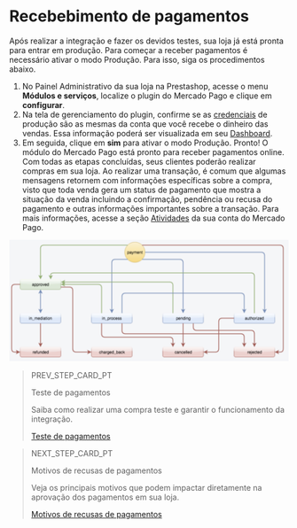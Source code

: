 # Recebebimento de pagamentos

Após realizar a integração e fazer os devidos testes, sua loja já está pronta para entrar em produção. Para começar a receber pagamentos é necessário ativar o modo Produção. Para isso, siga os procedimentos abaixo.

1. No Painel Administrativo da sua loja na Prestashop, acesse o menu **Módulos e serviços**, localize o plugin do Mercado Pago e clique em **configurar**.
2. Na tela de gerenciamento do plugin, confirme se as [credenciais](https://www.mercadopago[FAKER][URL][DOMAIN]/developers/pt/guides/credentials/credentials) de produção são as mesmas da conta que você recebe o dinheiro das vendas. Essa informação poderá ser visualizada em seu [Dashboard](https://www.mercadopago[FAKER][URL][DOMAIN]/developers/pt/guides/additional-content/dashboard/introduction).
3. Em seguida, clique em **sim** para ativar o modo Produção. Pronto! O módulo do Mercado Pago está pronto para receber pagamentos online.
Com todas as etapas concluídas, seus clientes poderão realizar compras em sua loja. Ao realizar uma transação, é comum que algumas mensagens retornem com informações específicas sobre a compra, visto que toda venda gera um status de pagamento que mostra a situação da venda incluindo a confirmação, pendência ou recusa do pagamento e outras informações importantes sobre a transação.
Para mais informações, acesse a seção [Atividades](https://www.mercadopago[FAKER][URL][DOMAIN]/activities) da sua conta do Mercado Pago.

![Status de pagamento](/images/prestashop/status_pt.png)

> PREV_STEP_CARD_PT
>
> Teste de pagamentos
>
> Saiba como realizar uma compra teste e garantir o funcionamento da integração.
>
> [Teste de pagamentos](/developers/pt/docs/prestashop/sales-processing/integration-test)

> NEXT_STEP_CARD_PT
>
> Motivos de recusas de pagamentos
>
> Veja os principais motivos que podem impactar diretamente na aprovação dos pagamentos em sua loja. 
>
> [Motivos de recusas de pagamentos](/developers/pt/docs/prestashop/sales-processing/reasons-for-refusals)
